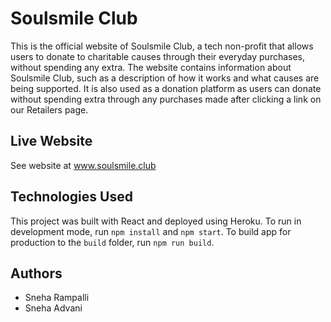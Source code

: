 # Soulsmile Club

This is the official website of Soulsmile Club, a tech non-profit that allows users to donate to charitable causes through their everyday purchases, without spending any extra. The website contains information about Soulsmile Club, such as a description of how it works and what causes are being supported. It is also used as a donation platform as users can donate without spending extra through any purchases made after clicking a link on our Retailers page.

## Live Website

See website at www.soulsmile.club

## Technologies Used

This project was built with React and deployed using Heroku. To run in development mode, run `npm install` and `npm start`. To build app for production to the `build` folder, run `npm run build`.

## Authors

* Sneha Rampalli
* Sneha Advani
